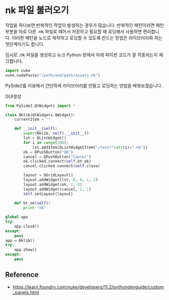 # nk 파일 불러오기

작업을 하다보면 반복적인 작업이 발생하는 경우가 많습니다.
반복적인 패턴이라면 패턴 부분을 따로 다른 .nk 파일로 떼어서 저장하고
필요할 때 로딩해서 사용하면 편리합니다.
이러한 패턴을 노드로 제작하고 로딩할 수 있도록 만드는 방법은 라이브러리화 하는 첫단계이기도 합니다.

임시로 .nk 파일을 생성하고 뉴크 Python 창에서 아래 파이썬 코드가 잘 작동되는지 체크합니다.

```python
import nuke
nuke.nodePaste("/path/and/path/assets.nk")
```

PySide2를 이용해서 간단하게 라이브러리를 만들고 로딩하는 방법을 배워보겠습니다.

GUI생성
```python
from PySide2.QtWidgets import *

class Nklib(QtWidgets.QWidget):
    currentItem = ""

    def __init__(self):
        super(Nklib, self).__init__()
        lst = QListWidget()
        for i in range(100):
            lst.addItem(QListWidgetItem("/test/"+str(i)+".nk"))
        ok = QPushButton("OK")
        cancel = QPushButton("Cancel")
        ok.clicked.connect(self.bt_ok)
        cancel.clicked.connect(self.close)

        layout = QGridLayout()
        layout.addWidget(lst, 0, 0, 1, 2)
        layout.addWidget(ok, 2, 0)
        layout.addWidget(cancel, 2, 1)
        self.setLayout(layout)
    
    def bt_ok(self):
        print "ok"

global app
try:
    app.close()
except:
    pass
app = Nklib()
try:
    app.show()
except:
    pass
```

## Reference
- https://learn.foundry.com/nuke/developers/11.2/pythondevguide/custom_panels.html